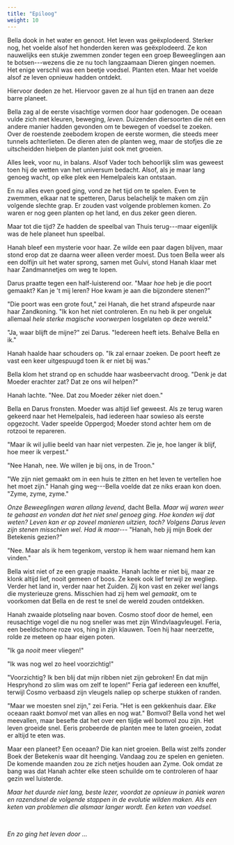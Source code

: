 ```yaml
---
title: "Epiloog"
weight: 10
---
```


Bella dook in het water en genoot. Het leven was geëxplodeerd. Sterker nog, het voelde alsof het honderden keren was geëxplodeerd. Ze kon nauwelijks een stukje zwemmen zonder tegen een groep Beweeglingen aan te botsen---wezens die ze nu toch langzaamaan Dieren gingen noemen. Het enige verschil was een beetje voedsel. Planten eten. Maar het voelde alsof ze leven opnieuw hadden ontdekt. 

Hiervoor deden ze het. Hiervoor gaven ze al hun tijd en tranen aan deze barre planeet.

Bella zag al de eerste visachtige vormen door haar godenogen. De oceaan vulde zich met kleuren, beweging, _leven_. Duizenden diersoorten die nét een andere manier hadden gevonden om te bewegen of voedsel te zoeken. Over de roestende zeebodem kropen de eerste wormen, die steeds meer tunnels achterlieten. De dieren aten de planten weg, maar de stofjes die ze uitscheidden hielpen de planten juist ook met groeien.

Alles leek, voor nu, in balans. Alsof Vader toch behoorlijk slim was geweest toen hij de wetten van het universum bedacht. Alsof, als je maar lang genoeg wacht, op elke plek een Hemelpaleis kan ontstaan.

En nu alles even goed ging, vond ze het tijd om te spelen. Even te zwemmen, elkaar nat te spetteren, Darus belachelijk te maken om zijn volgende slechte grap. Er zouden vast volgende problemen komen. Zo waren er nog geen planten op het land, en dus zeker geen dieren. 

Maar tot die tijd? Ze hadden de speelbal van Thuis terug---maar eigenlijk was de hele planeet hun speelbal.

Hanah bleef een mysterie voor haar. Ze wilde een paar dagen blijven, maar stond erop dat ze daarna weer alleen verder moest. Dus toen Bella weer als een dolfijn uit het water sprong, samen met Gulvi, stond Hanah klaar met haar Zandmannetjes om weg te lopen.

Darus praatte tegen een half-luisterend oor. "Maar _hoe_ heb je die poort gemaakt? Kan je 't mij leren? Hoe kwam je aan die bijzondere stenen?"

"Die poort was een grote fout," zei Hanah, die het strand afspeurde naar haar Zandkoning. "Ik kon het niet controleren. En nu heb ik per ongeluk allemaal _hele sterke magische voorwerpen_ losgelaten op deze wereld."

"Ja, waar blijft de mijne?" zei Darus. "Iedereen heeft iets. Behalve Bella en ik."

Hanah haalde haar schouders op. "Ik zal ernaar zoeken. De poort heeft ze vast een keer uitgespuugd toen ik er niet bij was."

Bella klom het strand op en schudde haar wasbeervacht droog. "Denk je dat Moeder erachter zat? Dat ze ons wil helpen?"

Hanah lachte. "Nee. Dat zou Moeder zéker niet doen."

Bella en Darus fronsten. Moeder was altijd lief geweest. Als ze terug waren gekeerd naar het Hemelpaleis, had iedereen haar sowieso als eerste opgezocht. Vader speelde Oppergod; Moeder stond achter hem om de rotzooi te repareren.

"Maar ik wil jullie beeld van haar niet verpesten. Zie je, hoe langer ik blijf, hoe meer ik verpest."

"Nee Hanah, nee. We willen je bij ons, in de Troon."

"We zijn niet gemaakt om in een huis te zitten en het leven te vertellen hoe het moet zijn." Hanah ging weg---Bella voelde dat ze niks eraan kon doen. "Zyme, zyme, zyme."

_Onze Beweeglingen waren allang levend,_ dacht Bella. _Maar wij waren weer te gehaast en vonden dat het niet snel genoeg ging. Hoe konden wij dat weten? Leven kan er op zoveel manieren uitzien, toch? Volgens Darus leven zijn stenen misschien wel. Had ik maar---_ "Hanah, heb jij mijn Boek der Betekenis gezien?"

"Nee. Maar als ik hem tegenkom, verstop ik hem waar niemand hem kan vinden."

Bella wist niet of ze een grapje maakte. Hanah lachte er niet bij, maar ze klonk altijd lief, nooit gemeen of boos. Ze keek ook lief terwijl ze wegliep. Verder het land in, verder naar het Zuiden. Zij kon vast en zeker _wel_ langs die mysterieuze grens. Misschien had zij hem wel _gemaakt_, om te voorkomen dat Bella en de rest te snel de wereld zouden ontdekken.

Hanah zwaaide plotseling naar boven. Cosmo stoof door de hemel, een reusachtige vogel die nu nog sneller was met zijn Windvlaagvleugel. Feria, een beeldschone roze vos, hing in zijn klauwen. Toen hij haar neerzette, rolde ze meteen op haar eigen poten.

"Ik ga _nooit_ meer vliegen!"

"Ik was nog wel zo heel voorzichtig!"

"Voorzichtig? Ik ben blij dat mijn ribben niet zijn gebroken! En dat mijn Hespryhond zo slim was om zelf te lopen!" Feria gaf iedereen een knuffel, terwijl Cosmo verbaasd zijn vleugels naliep op scherpe stukken of randen.

"Maar we moesten snel zijn," zei Feria. "Het is een gekkenhuis daar. _Elke_ oceaan raakt _bomvol_ met van alles en nog wat." Bomvol? Bella vond het wel meevallen, maar besefte dat het over een tijdje wél bomvol zou zijn. Het leven groeide snel. Eeris probeerde de planten mee te laten groeien, zodat er altijd te eten was. 

Maar een planeet? Een oceaan? Die kan niet groeien. Bella wist zelfs zonder Boek der Betekenis waar dit heenging. Vandaag zou ze spelen en genieten. De komende maanden zou ze zich netjes houden aan Zyme. Ook omdat ze bang was dat Hanah achter elke steen schuilde om te controleren of haar gezin wel luisterde.

_Maar het duurde niet lang, beste lezer, voordat ze opnieuw in paniek waren en razendsnel de volgende stappen in de evolutie wilden maken. Als een keten van problemen die alsmaar langer wordt. Een keten van voedsel._

&nbsp;

_En zo ging het leven door ..._